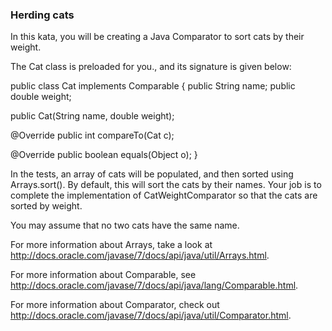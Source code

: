 ### Herding cats

In this kata, you will be creating a Java Comparator to sort cats by their weight.

The Cat class is preloaded for you., and its signature is given below:

public class Cat implements Comparable<Cat>
{
  public String name;
  public double weight;

  public Cat(String name, double weight);

  @Override
  public int compareTo(Cat c);

  @Override
  public boolean equals(Object o);
}

In the tests, an array of cats will be populated, and then sorted using Arrays.sort(). By default, this will sort the cats by their names. Your job is to complete the implementation of CatWeightComparator so that the cats are sorted by weight.

You may assume that no two cats have the same name.

For more information about Arrays, take a look at http://docs.oracle.com/javase/7/docs/api/java/util/Arrays.html.

For more information about Comparable<T>, see http://docs.oracle.com/javase/7/docs/api/java/lang/Comparable.html.

For more information about Comparator<T>, check out http://docs.oracle.com/javase/7/docs/api/java/util/Comparator.html.

